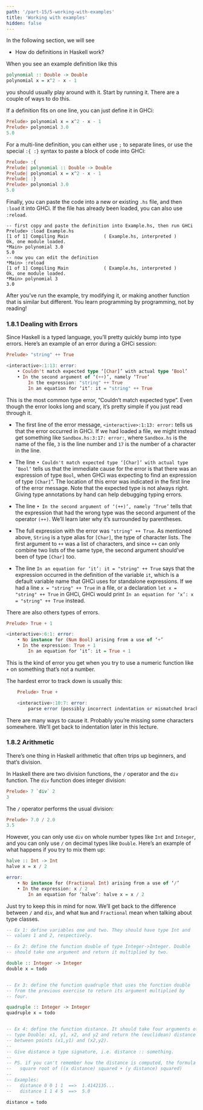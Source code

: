 ```yaml
---
path: '/part-15/5-working-with-examples'
title: 'Working with examples'
hidden: false
---
```


<text-box variant='learningObjectives' name="Learning objectives">
In the following section, we will see

* How do definitions in Haskell work?

</text-box>


When you see an example definition like this

```haskell
polynomial :: Double -> Double
polynomial x = x^2 - x - 1
```
you should usually play around with it. Start by running it. There are a couple of ways to do this.

If a definition fits on one line, you can just define it in GHCi:
```haskell
Prelude> polynomial x = x^2 - x - 1
Prelude> polynomial 3.0
5.0
```

For a multi-line definition, you can either use `;` to separate lines, or use the special `:{ :}` syntax to paste a block of code into GHCi:

```haskell
Prelude> :{
Prelude| polynomial :: Double -> Double
Prelude| polynomial x = x^2 - x - 1
Prelude| :}
Prelude> polynomial 3.0
5.0
```
Finally, you can paste the code into a new or existing `.hs` file, and then `:load` it into GHCi. If the file has already been loaded, you can also use `:reload`.

    -- first copy and paste the definition into Example.hs, then run GHCi
    Prelude> :load Example.hs
    [1 of 1] Compiling Main             ( Example.hs, interpreted )
    Ok, one module loaded.
    *Main> polynomial 3.0
    5.0
    -- now you can edit the definition
    *Main> :reload
    [1 of 1] Compiling Main             ( Example.hs, interpreted )
    Ok, one module loaded.
    *Main> polynomial 3
    3.0

After you’ve run the example, try modifying it, or making another function that is similar but different. You learn programming by programming, not by reading!

### 1.8.1 Dealing with Errors

Since Haskell is a typed language, you’ll pretty quickly bump into type errors. Here’s an example of an error during a GHCi session:

```Haskell
Prelude> "string" ++ True

<interactive>:1:13: error:
    • Couldn't match expected type ‘[Char]’ with actual type ‘Bool’
    • In the second argument of ‘(++)’, namely ‘True’
        In the expression: "string" ++ True
        In an equation for ‘it’: it = "string" ++ True
```

This is the most common type error, “Couldn’t match expected type”. Even though the error looks long and scary, it’s pretty simple if you just read through it.

*   The first line of the error message, `<interactive>:1:13: error:` tells us that the error occurred in GHCi. If we had loaded a file, we might instead get something like `Sandbox.hs:3:17: error:`, where `Sandbox.hs` is the name of the file, `3` is the line number and `17` is the number of a character in the line.

*   The line `• Couldn't match expected type ‘[Char]’ with actual type ‘Bool’` tells us that the immediate cause for the error is that there was an expression of type `Bool`, when GHCi was expecting to find an expression of type `[Char]`“. The location of this error was indicated in the first line of the error message. Note that the expected type is not always right. Giving type annotations by hand can help debugging typing errors.

*   The line `• In the second argument of ‘(++)’, namely ‘True’` tells that the expression that had the wrong type was the second argument of the operator `(++)`. We’ll learn later why it’s surrounded by parentheses.

*   The full expression with the error was `"string" ++ True`. As mentioned above, `String` is a type alias for `[Char]`, the type of character lists. The first argument to `++` was a list of characters, and since `++` can only combine two lists of the same type, the second argument should’ve been of type `[Char]` too.

*   The line `In an equation for ‘it’: it = "string" ++ True` says that the expression occurred in the definition of the variable `it`, which is a default variable name that GHCi uses for standalone expressions. If we had a line `x = "string" ++ True` in a file, or a declaration `let x = "string" ++ True` in GHCi, GHCi would print `In an equation for ‘x’: x = "string" ++ True` instead.


There are also others types of errors.
```Haskell
Prelude> True + 1

<interactive>:6:1: error:
    • No instance for (Num Bool) arising from a use of ‘+’
    • In the expression: True + 1
        In an equation for ‘it’: it = True + 1
```
This is the kind of error you get when you try to use a numeric function like `+` on something that’s not a number.

The hardest error to track down is usually this:

```Haskell
    Prelude> True +

    <interactive>:10:7: error:
        parse error (possibly incorrect indentation or mismatched brackets)
```
There are many ways to cause it. Probably you’re missing some characters somewhere. We’ll get back to indentation later in this lecture.

### 1.8.2 Arithmetic

There’s one thing in Haskell arithmetic that often trips up beginners, and that’s division.

In Haskell there are two division functions, the `/` operator and the `div` function. The `div` function does integer division:
```Haskell
Prelude> 7 `div` 2
3
```
The `/` operator performs the usual division:
```Haskell
Prelude> 7.0 / 2.0
3.5
```
However, you can only use `div` on whole number types like `Int` and `Integer`, and you can only use `/` on decimal types like `Double`. Here’s an example of what happens if you try to mix them up:
```Haskell
halve :: Int -> Int
halve x = x / 2

error:
    • No instance for (Fractional Int) arising from a use of ‘/’
    • In the expression: x / 2
        In an equation for ‘halve’: halve x = x / 2
```

Just try to keep this in mind for now. We’ll get back to the difference between `/` and `div`, and what `Num` and `Fractional` mean when talking about type classes.





<text-box variant='exercise' name="Exercise 1.1">

```Haskell
-- Ex 1: define variables one and two. They should have type Int and
-- values 1 and 2, respectively.
```
</text-box>

<text-box variant='exercise' name="Exercise 1.3">

```Haskell
-- Ex 2: define the function double of type Integer->Integer. Double
-- should take one argument and return it multiplied by two.

double :: Integer -> Integer
double x = todo
```
</text-box>
<text-box variant='exercise' name="Exercise 1.4">

```Haskell

-- Ex 3: define the function quadruple that uses the function double
-- from the previous exercise to return its argument multiplied by
-- four.

quadruple :: Integer -> Integer
quadruple x = todo
```
</text-box>
<text-box variant='exercise' name="Exercise 1.2">

```Haskell

-- Ex 4: define the function distance. It should take four arguments of
-- type Double: x1, y1, x2, and y2 and return the (euclidean) distance
-- between points (x1,y1) and (x2,y2).
--
-- Give distance a type signature, i.e. distance :: something.
--
-- PS. if you can't remember how the distance is computed, the formula is:
--   square root of ((x distance) squared + (y distance) squared)
--
-- Examples:
--   distance 0 0 1 1  ==>  1.4142135...
--   distance 1 1 4 5  ==>  5.0

distance = todo

```

</text-box>
